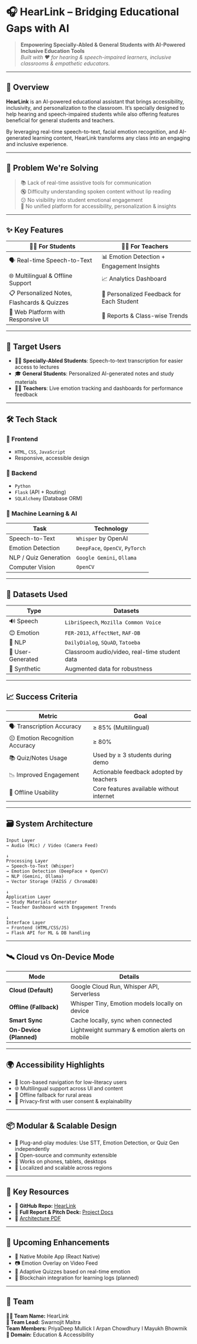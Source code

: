 

# 🎧 HearLink – Bridging Educational Gaps with AI

> **Empowering Specially-Abled & General Students with AI-Powered Inclusive Education Tools**  
> *Built with ❤️ for hearing & speech-impaired learners, inclusive classrooms & empathetic educators.*

---

## 🚀 Overview

**HearLink** is an AI-powered educational assistant that brings accessibility, inclusivity, and personalization to the classroom. It’s specially designed to help hearing and speech-impaired students while also offering features beneficial for general students and teachers.

By leveraging real-time speech-to-text, facial emotion recognition, and AI-generated learning content, HearLink transforms any class into an engaging and inclusive experience.

---

## 🧠 Problem We're Solving

> 📚 Lack of real-time assistive tools for communication  
> 🔇 Difficulty understanding spoken content without lip reading  
> 😕 No visibility into student emotional engagement  
> 🚫 No unified platform for accessibility, personalization & insights  

---

## ✨ Key Features

| 👨‍🎓 For Students | 👩‍🏫 For Teachers |
|------------------|-------------------|
| 🗣️ Real-time Speech-to-Text | 📊 Emotion Detection + Engagement Insights |
| 🌐 Multilingual & Offline Support | 📈 Analytics Dashboard |
| 📋 Personalized Notes, Flashcards & Quizzes | 🧠 Personalized Feedback for Each Student |
| 📱 Web Platform with Responsive UI | 📑 Reports & Class-wise Trends |

---

## 👥 Target Users

- 🧏‍♂️ **Specially-Abled Students**: Speech-to-text transcription for easier access to lectures
- 🎓 **General Students**: Personalized AI-generated notes and study materials
- 👩‍🏫 **Teachers**: Live emotion tracking and dashboards for performance feedback

---

## 🛠️ Tech Stack

### 🧩 Frontend
- `HTML`, `CSS`, `JavaScript`
- Responsive, accessible design

### 🔧 Backend
- `Python`
- `Flask` (API + Routing)
- `SQLAlchemy` (Database ORM)

### 🧠 Machine Learning & AI
| Task | Technology |
|------|------------|
| Speech-to-Text | `Whisper` by OpenAI |
| Emotion Detection | `DeepFace`, `OpenCV`, `PyTorch` |
| NLP / Quiz Generation | `Google Gemini`, `Ollama` |
| Computer Vision | `OpenCV` | |

---

## 🧪 Datasets Used

| Type | Datasets |
|------|----------|
| 🔊 Speech | `LibriSpeech`, `Mozilla Common Voice` |
| 😊 Emotion | `FER-2013`, `AffectNet`, `RAF-DB` |
| 🧾 NLP | `DailyDialog`, `SQuAD`, `Tatoeba` |
| 🎥 User-Generated | Classroom audio/video, real-time student data |
| 🧬 Synthetic | Augmented data for robustness |

---

## 📈 Success Criteria

| Metric | Goal |
|--------|------|
| 🗣️ Transcription Accuracy | ≥ 85% (Multilingual) |
| 😐 Emotion Recognition Accuracy | ≥ 80% |
| 📚 Quiz/Notes Usage | Used by ≥ 3 students during demo |
| 📉 Improved Engagement | Actionable feedback adopted by teachers |
| 📡 Offline Usability | Core features available without internet |

---

## 🗃️ System Architecture

```plaintext
Input Layer
→ Audio (Mic) / Video (Camera Feed)

↓
Processing Layer
→ Speech-to-Text (Whisper)
→ Emotion Detection (DeepFace + OpenCV)
→ NLP (Gemini, Ollama)
→ Vector Storage (FAISS / ChromaDB)

↓
Application Layer
→ Study Materials Generator
→ Teacher Dashboard with Engagement Trends

↓
Interface Layer
→ Frontend (HTML/CSS/JS)
→ Flask API for ML & DB handling
```

---

## 🛰️ Cloud vs On-Device Mode

| Mode | Details |
|------|---------|
| **Cloud (Default)** | Google Cloud Run, Whisper API, Serverless |
| **Offline (Fallback)** | Whisper Tiny, Emotion models locally on device |
| **Smart Sync** | Cache locally, sync when connected |
| **On-Device (Planned)** | Lightweight summary & emotion alerts on mobile |

---

## 🌍 Accessibility Highlights

- 🧏 Icon-based navigation for low-literacy users
- 🌐 Multilingual support across UI and content
- 📡 Offline fallback for rural areas
- 🔐 Privacy-first with user consent & explainability

---

## 📦 Modular & Scalable Design

- 🔌 Plug-and-play modules: Use STT, Emotion Detection, or Quiz Gen independently
- 🧪 Open-source and community extensible
- 📱 Works on phones, tablets, desktops
- 🧠 Localized and scalable across regions

---

## 🔗 Key Resources

- 🧠 **GitHub Repo:** [HearLink](https://github.com/swarnojit/HearLink_AI-Hackathon)  
- 📘 **Full Report & Pitch Deck:** [Project Docs](https://drive.google.com/drive/folders/1Qr_vkHdpDSAaVQ1B-mpHXh7ihRTr4uPL?usp=sharing)  
- 📄 [Architecture PDF](https://drive.google.com/file/d/1Z0VMRS026JzrETbwyWirto31524bPR7L/view)

---

## 🔮 Upcoming Enhancements

- 📱 Native Mobile App (React Native)
- 📷 Emotion Overlay on Video Feed
- 🧠 Adaptive Quizzes based on real-time emotion
- 🔗 Blockchain integration for learning logs (planned)

---

## 🤝 Team

**👨‍💻 Team Name:** HearLink  
**🧠 Team Lead:** Swarnojit Maitra  
**Team Members:**  PriyaDeep Mullick I  Arpan Chowdhury I Mayukh Bhowmik
**🏫 Domain:** Education & Accessibility  



